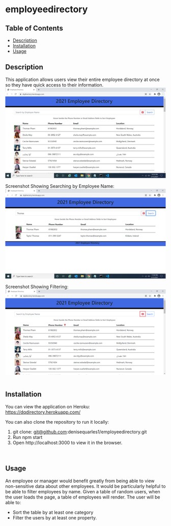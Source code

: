 # employeedirectory

## Table of Contents
* [Description](#description)
* [Installation](#installation)
* [Usage](#usage)

## Description 
This application allows users view their entire employee directory at once so they have quick access to their information.
<br>
 <img src="screenshot.JPG" alt="screenshot"> 

Screenshot Showing Searching by Employee Name:
 <img src="screenshot2.JPG" alt="screenshot2"> 

Screenshot Showing Filtering:
 <img src="screenshot3.png" alt="screenshot3">   
<br>


## Installation
You can view the application on Heroku: https://dqdirectory.herokuapp.com/

You can also clone the repository to run it locally:
1. git clone: git@github.com:denisequarles1/employeedirectory.git
2. Run npm start
3. Open http://localhost:3000 to view it in the browser.
<br>

## Usage 
An employee or manager would benefit greatly from being able to view non-sensitive data about other employees. It would be particularly helpful to be able to filter employees by name. Given a table of random users, when the user loads the page, a table of employees will render. The user will be able to:
* Sort the table by at least one category
* Filter the users by at least one property.